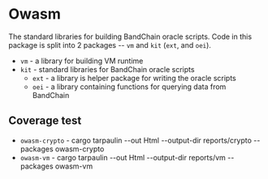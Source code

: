 # Owasm

The standard libraries for building BandChain oracle scripts. Code in this package is split into 2 packages -- `vm` and `kit` (`ext`, and `oei`).

- `vm` - a library for building VM runtime
- `kit` - standard libraries for BandChain oracle scripts
    - `ext` - a library is helper package for writing the oracle scripts 
    - `oei` - a library containing functions for querying data from BandChain

## Coverage test
- `owasm-crypto` - cargo tarpaulin --out Html --output-dir reports/crypto --packages owasm-crypto
- `owasm-vm` - cargo tarpaulin --out Html --output-dir reports/vm --packages owasm-vm
